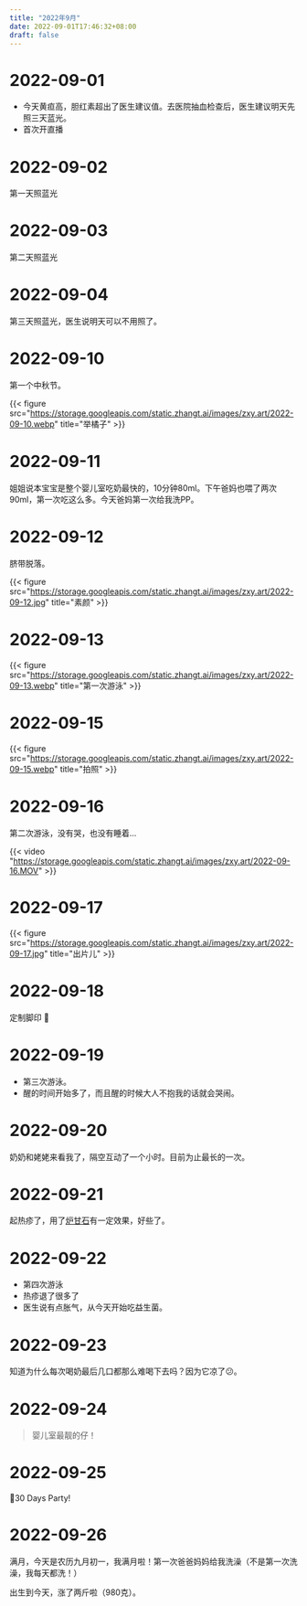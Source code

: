 ```yaml
---
title: "2022年9月"
date: 2022-09-01T17:46:32+08:00
draft: false
---
```


# 2022-09-01

- 今天黄疸高，胆红素超出了医生建议值。去医院抽血检查后，医生建议明天先照三天蓝光。
- 首次开直播

# 2022-09-02

第一天照蓝光

# 2022-09-03

第二天照蓝光

# 2022-09-04

第三天照蓝光，医生说明天可以不用照了。

# 2022-09-10

第一个中秋节。

{{< figure src="https://storage.googleapis.com/static.zhangt.ai/images/zxy.art/2022-09-10.webp" title="举橘子" >}}

# 2022-09-11

姐姐说本宝宝是整个婴儿室吃奶最快的，10分钟80ml。下午爸妈也喂了两次90ml，第一次吃这么多。今天爸妈第一次给我洗PP。

# 2022-09-12

脐带脱落。

{{< figure src="https://storage.googleapis.com/static.zhangt.ai/images/zxy.art/2022-09-12.jpg" title="素颜" >}}

# 2022-09-13

{{< figure src="https://storage.googleapis.com/static.zhangt.ai/images/zxy.art/2022-09-13.webp" title="第一次游泳" >}}

# 2022-09-15

{{< figure src="https://storage.googleapis.com/static.zhangt.ai/images/zxy.art/2022-09-15.webp" title="拍照" >}}

# 2022-09-16

第二次游泳，没有哭，也没有睡着...

{{< video "https://storage.googleapis.com/static.zhangt.ai/images/zxy.art/2022-09-16.MOV" >}}

# 2022-09-17

{{< figure src="https://storage.googleapis.com/static.zhangt.ai/images/zxy.art/2022-09-17.jpg" title="出片儿" >}}

# 2022-09-18

定制脚印 🦶

# 2022-09-19

- 第三次游泳。
- 醒的时间开始多了，而且醒的时候大人不抱我的话就会哭闹。

# 2022-09-20

奶奶和姥姥来看我了，隔空互动了一个小时。目前为止最长的一次。

# 2022-09-21

起热疹了，用了[炉甘石]有一定效果，好些了。

# 2022-09-22

- 第四次游泳
- 热疹退了很多了
- 医生说有点胀气，从今天开始吃益生菌。

# 2022-09-23

知道为什么每次喝奶最后几口都那么难喝下去吗？因为它凉了😕。

# 2022-09-24

> 婴儿室最靓的仔！

# 2022-09-25

🎂30 Days Party!

# 2022-09-26

满月，今天是农历九月初一，我满月啦！第一次爸爸妈妈给我洗澡（不是第一次洗澡，我每天都洗！）

出生到今天，涨了两斤啦（980克）。

[炉甘石]: https://www.baidu.com/bh/dict/ydyp_12443974537305533591?contentid=ydyp_12443974537305533591&from=dicta
